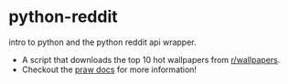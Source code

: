# python-reddit
intro to python and the python reddit api wrapper.

- A script that downloads the top 10 hot wallpapers from [r/wallpapers](reddit.com/r/wallpapers).
- Checkout the [praw docs](https://praw.readthedocs.org/en/stable/) for more information!
